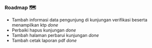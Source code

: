 ### Roadmap 🗺️
- Tambah informasi data pengunjung di kunjungan verifikasi beserta menampilkan ktp *done*
- Perbaiki hapus kunjungan *done*
- Tambah halaman perbarui kunjungan *done*
- Tambah cetak laporan pdf *done*